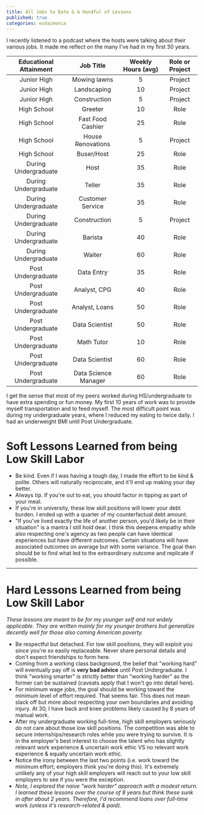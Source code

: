 ```yaml
---
title: All Jobs to Date & A Handful of Lessons
published: true
categories: eudaimonia
---
```


I recently listened to a podcast where the hosts were talking about their various jobs.
It made me reflect on the many I've had in my first 30 years.


| Educational Attainment   | Job Title          | Weekly Hours (avg)      | Role or Project |
| :----------------------: | :------------------:| :--------------------: |:----------------: |
| Junior High            | Mowing lawns         | 5                     | Project |
| Junior High            | Landscaping          | 10                    | Project |
| Junior High            | Construction         | 5                     | Project |
| High School            | Greeter              | 10                    | Role    |
| High School            | Fast Food Cashier    | 25                    | Role    |
| High School            | House Renovations    | 5                     | Project |
| High School            | Buser/Host           | 25                    | Role    |
| During Undergraduate   | Host                 | 35                    | Role    |
| During Undergraduate   | Teller               | 35                    | Role    |
| During Undergraduate   | Customer Service     | 35                    | Role    |
| During Undergraduate   | Construction         | 5                     | Project |
| During Undergraduate   | Barista              | 40                    | Role    |
| During Undergraduate   | Waiter               | 60                    | Role    |
| Post Undergraduate     | Data Entry           | 35                    | Role    |
| Post Undergraduate     | Analyst, CPG         | 40                    | Role    |
| Post Undergraduate     | Analyst, Loans       | 50                    | Role    |
| Post Undergraduate     | Data Scientist       | 50                    | Role    |
| Post Undergraduate     | Math Tutor           | 10                    | Role    |
| Post Undergraduate     | Data Scientist       | 60                    | Role    |
| Post Undergraduate     | Data Science Manager | 60                    | Role    |

I get the sense that most of my peers worked during HS/undergraduate to have extra spending or fun money. 
My first 10 years of work was to provide myself transportation and to feed myself. 
The most difficult point was during my undergraduate years, where I reduced my eating to twice daily. I had an underweight BMI until Post Undergraduate.

# Soft Lessons Learned from being Low Skill Labor
- Be kind. Even if I was having a tough day, I made the effort to be kind & polite. Others will naturally reciprocate, and it'll end up making your day better.
- Always tip. If you're out to eat, you should factor in tipping as part of your meal.
- If you're in university, these low skill positions will lower your debt burden. I ended up with a quarter of my counterfactual debt amount.
- "If you've lived exactly the life of another person, you'd likely be in their situation" is a mantra I still hold dear. I think this deepens empathy while also respecting one's agency as two people can have identical experiences but have different outcomes. Certain situations will have associated outcomes on average but with some variance. The goal then should be to find what led to the extraordinary outcome and replicate if possible.

---

# Hard Lessons Learned from being Low Skill Labor
_These lessons are meant to be for my younger self and not widely applicable. They are written mainly for my younger brothers but generalize decently well for those also coming American poverty._ 
- Be respectful but detached. For low skill positions, they will exploit you since you're so easily replaceable. Never share personal details and don't expect friendships to form here.
- Coming from a working class background, the belief that "working hard" will eventually pay off is **very bad advice** until Post Undergraduate. I think "working smarter" is strictly better than "working harder" as the former can be sustained (caveats apply that I won't go into detail here).
- For minimum wage jobs, the goal should be working toward the minimum level of effort required. That seems fair. This does not mean slack off but more about respecting your own boundaries and avoiding injury. At 30, I have back and knee problems likely caused by 8 years of manual work.   
- After my undergraduate working full-time, high skill employers seriously do not care about those low skill positions. The competition was able to secure internships/research roles while you were trying to survive. It is in the employer's best interest to choose the talent who has slightly relevant work experience & uncertain work ethic VS no relevant work experience & equally uncertain work ethic.
- Notice the irony between the last two points (i.e. work toward the minimum effort; employers think you're doing this). It's extremely unlikely any of your high skill employers will reach out to your low skill employers to see if you were the exception.
- _Note, I explored the naive "work harder" approach with a modest return. I learned these lessons over the course of 8 years but think these sunk in after about 2 years. Therefore, I'd recommend loans over full-time work (unless it's research-related & paid)._